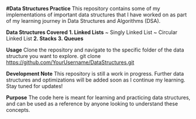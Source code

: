 **#Data Structures Practice**
This repository contains some of my implementations of important data structures that I have worked on as part of my learning journey in Data Structures and Algorithms (DSA).

**Data Structures Covered**
**1. Linked Lists**
~ Singly Linked List
~ Circular Linked List
**2. Stacks**
**3. Queues**

**Usage**
Clone the repository and navigate to the specific folder of the data structure you want to explore.
git clone https://github.com/YourUsername/DataStructures.git

**Development Note**
This repository is still a work in progress. Further data structures and optimizations will be added soon as I continue my learning. Stay tuned for updates!

**Purpose**
The code here is meant for learning and practicing data structures, and can be used as a reference by anyone looking to understand these concepts.
